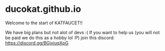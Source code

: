 # ducokat.github.io

Welcome to the start of KATFAUCET!!

We have big plans but not alot of devs :(
If you want to help us (you will not be paid we do this as a hobby lol :P) join this discord:
https://discord.gg/BGjxjuqXpG
